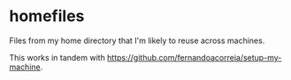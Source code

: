 # homefiles
Files from my home directory that I'm likely to reuse across machines.

This works in tandem with https://github.com/fernandoacorreia/setup-my-machine.
